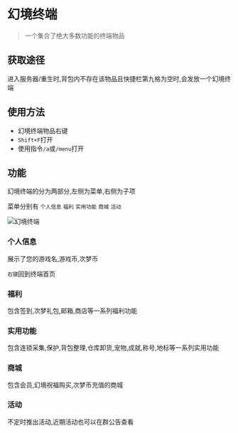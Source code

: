 # 幻境终端

> 一个集合了绝大多数功能的终端物品

## 获取途径

进入服务器/重生时,背包内不存在该物品且快捷栏第九格为空时,会发放一个幻境终端


## 使用方法

- 幻境终端物品右键
- `Shift+F`打开
- 使用指令`/a`或`/menu`打开

## 功能

幻境终端的分为两部分,左侧为菜单,右侧为子项

菜单分别有 `个人信息` `福利` `实用功能` `商城` `活动`

![幻境终端](https://pic.imgdb.cn/item/665e78a55e6d1bfa05c5d2b5.jpg)

### 个人信息

展示了您的游戏名,游戏币,次梦币

`右键`回到终端首页

### 福利

包含签到,次梦礼包,邮箱,商店等一系列福利功能

### 实用功能

包含连锁采集,保护,背包整理,仓库卸货,宠物,成就,称号,地标等一系列实用功能

### 商城

包含会员,幻境祝福购买,次梦币充值的商城

### 活动

不定时推出活动,近期活动也可以在群公告查看